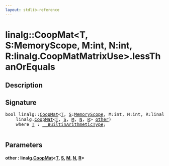 ```yaml
---
layout: stdlib-reference
---
```


# linalg::CoopMat\<T, S:MemoryScope, M:int, N:int, R:linalg\.CoopMatMatrixUse\>\.lessThanOrEquals

## Description





## Signature 

<pre>
<span class="code_keyword">bool</span> linalg::<a href="index.html" class="code_type">CoopMat</a>&lt;<a href="index.html#typeparam-T" class="code_type">T</a>, <a href="index.html#decl-S" class="code_var">S</a>:<a href="../memoryscope-06/index.html" class="code_type">MemoryScope</a>, M:<span class="code_keyword">int</span>, N:<span class="code_keyword">int</span>, R:linalg.<a href="../coopmatmatrixuse-047d/index.html" class="code_type">CoopMatMatrixUse</a>&gt;.<a href="lessthanorequals-48a.html">lessThanOrEquals</a>(
    linalg.<a href="index.html" class="code_type">CoopMat</a>&lt;<a href="index.html#typeparam-T" class="code_type">T</a>, <a href="index.html#decl-S" class="code_var">S</a>, <a href="index.html#decl-M" class="code_var">M</a>, <a href="index.html#decl-N" class="code_var">N</a>, <a href="index.html#decl-R" class="code_var">R</a>&gt; <a href="lessthanorequals-48a.html#decl-other" class="code_param">other</a>)
    <span class='code_keyword'>where</span> <a href="index.html#typeparam-T" class="code_type">T</a> : <a href="../../interfaces/0_builtinarithmetictype-029j/index.html" class="code_type">__BuiltinArithmeticType</a>;

</pre>

## Parameters

####  <a id="decl-other"></a>other  : linalg\.[CoopMat](index.html)\<[T](index.html#typeparam-T), [S](index.html#decl-S), [M](index.html#decl-M), [N](index.html#decl-N), [R](index.html#decl-R)\>

